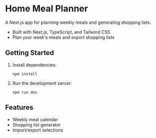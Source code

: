 # Home Meal Planner

A Next.js app for planning weekly meals and generating shopping lists.

- Built with Next.js, TypeScript, and Tailwind CSS
- Plan your week's meals and export shopping lists

## Getting Started

1. Install dependencies:
   ```
   npm install
   ```
2. Run the development server:
   ```
   npm run dev
   ```

## Features
- Weekly meal calendar
- Shopping list generator
- Import/export selections 